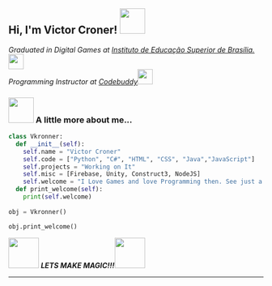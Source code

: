 <h2> Hi, I'm Victor Croner! <img src="https://media3.giphy.com/media/gYcLlBujuOmjcnNQ3t/giphy.gif?cid=790b7611c00f3da484b8d5b8693301ee6fd6ce124a9e67a7&rid=giphy.gif&ct=g" width="50"></h2>
<p><em>Graduated in Digital Games at <a href="https://www.iesb.br">Instituto de Educação Superior de Brasília.</a><img src="https://media.giphy.com/media/fYSnHlufseco8Fh93Z/giphy.gif" width="30">
</br>Programming Instructor at <a href="https://www.codebuddy.com.br">Codebuddy</a><img src="https://media.giphy.com/media/WUlplcMpOCEmTGBtBW/giphy.gif" width="30"> 
</em></p>

### <img src="https://media.giphy.com/media/VgCDAzcKvsR6OM0uWg/giphy.gif" width="50"> A little more about me...  

```python
class Vkronner:
  def __init__(self):
    self.name = "Victor Croner"
    self.code = ["Python", "C#", "HTML", "CSS", "Java","JavaScript"]
    self.projects = "Working on It"
    self.misc = [Firebase, Unity, Construct3, NodeJS]
    self.welcome = "I Love Games and love Programming then. See just a simple Block coming to live is just like magic for me."
  def print_welcome(self):
    print(self.welcome)
    
obj = Vkronner()

obj.print_welcome()
```

<img src="https://media.giphy.com/media/LnQjpWaON8nhr21vNW/giphy.gif" width="60"> <em><b>LETS MAKE MAGIC!!!</b></em><img src="https://media.giphy.com/media/LnQjpWaON8nhr21vNW/giphy.gif" width="60">

---
